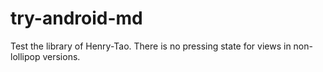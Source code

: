 # try-android-md

Test the library of Henry-Tao. There is no pressing state for views in non-lollipop versions.